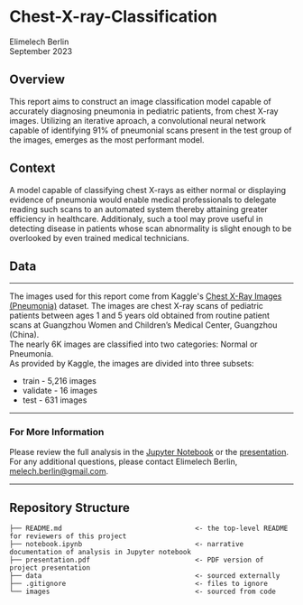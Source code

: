# Chest-X-ray-Classification
Elimelech Berlin  
September 2023

## Overview
This report aims to construct an image classification model capable of accurately diagnosing pneumonia in pediatric patients, from chest X-ray images. Utilizing an iterative aproach, a convolutional neural network capable of identifying 91% of pneumonial scans present in the test group of the images, emerges as the most performant model.

## Context
A model capable of classifying chest X-rays as either normal or displaying evidence of pneumonia would enable medical professionals to delegate reading such scans to an automated system thereby attaining greater efficiency in healthcare. Additionaly, such a tool may prove useful in detecting disease in patients whose scan abnormality is slight enough to be overlooked by even trained medical technicians.

## Data
*** 
The images used for this report come from Kaggle's [Chest X-Ray Images (Pneumonia)](https://www.kaggle.com/datasets/paultimothymooney/chest-xray-pneumonia) dataset. The images are chest X-ray scans of pediatric patients between ages 1 and 5 years old obtained from routine patient scans at Guangzhou Women and Children’s Medical Center, Guangzhou (China).  
The nearly 6K images are classified into two categories: Normal or Pneumonia.  
As provided by Kaggle, the images are divided into three subsets:
* train - 5,216 images
* validate - 16 images
* test - 631 images
***
### For More Information
Please review the full analysis in the [Jupyter Notebook](https://github.com/terminalcoder/Churn-in-Telecom/blob/main/notebook.ipynb) or the [presentation](https://github.com/terminalcoder/Churn-in-Telecom/blob/main/presentation.pdf).  
For any additional questions, please contact Elimelech Berlin, melech.berlin@gmail.com.

***
## Repository Structure
```
├── README.md                                 <- the top-level README for reviewers of this project
├── notebook.ipynb                            <- narrative documentation of analysis in Jupyter notebook
├── presentation.pdf                          <- PDF version of project presentation
├── data                                      <- sourced externally
├── .gitignore                                <- files to ignore
└── images                                    <- sourced from code
```

